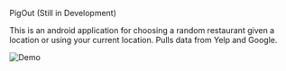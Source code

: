 PigOut
(Still in Development)

This is an android application for choosing a random restaurant given a location or using your current location.  Pulls data from Yelp and Google.

![Demo](Demo.gif)
